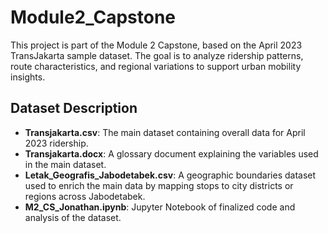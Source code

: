 # Module2_Capstone

This project is part of the Module 2 Capstone, based on the April 2023 TransJakarta sample dataset. The goal is to analyze ridership patterns, route characteristics, and regional variations to support urban mobility insights.

## Dataset Description

- **Transjakarta.csv**: The main dataset containing overall data for April 2023 ridership.
- **Transjakarta.docx**: A glossary document explaining the variables used in the main dataset.
- **Letak_Geografis_Jabodetabek.csv**: A geographic boundaries dataset used to enrich the main data by mapping stops to city districts or regions across Jabodetabek.
- **M2_CS_Jonathan.ipynb**: Jupyter Notebook of finalized code and analysis of the dataset.
